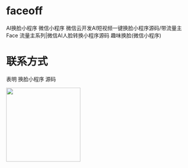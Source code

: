 # faceoff
AI换脸小程序 微信小程序 微信云开发AI短视频一键换脸小程序源码/带流量主 Face 流量主系列|微信AI人脸转换小程序源码 趣味换脸(微信小程序)



# 联系方式

表明 换脸小程序 源码

<img src="https://img.mybei.cn/WX20220711-222626%402x.png"  width="200px"/>
